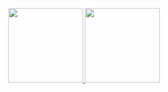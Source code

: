 <!-- Status -->
<div align="left">
  <a href="https://github.com/isamuwatanabe">
  <img height="150em" src="https://github-readme-stats.vercel.app/api?username=isamuwatanabe&show_icons=true&theme=dark&border_color=30363d&include_all_commits=true&count_private=true"/>
  <img height="150em" src="https://github-readme-stats.vercel.app/api/top-langs/?username=isamuwatanabe&layout=compact&langs_count=7&theme=dark&border_color=30363d"/>
</div>

<!--
**isamuwatanabe/isamuwatanabe** is a ✨ _special_ ✨ repository because its `README.md` (this file) appears on your GitHub profile.

Here are some ideas to get you started:

- 🔭 I’m currently working on ...
- 🌱 I’m currently learning ...
- 👯 I’m looking to collaborate on ...
- 🤔 I’m looking for help with ...
- 💬 Ask me about ...
- 📫 How to reach me: ...
- 😄 Pronouns: ...
- ⚡ Fun fact: ...
-->
